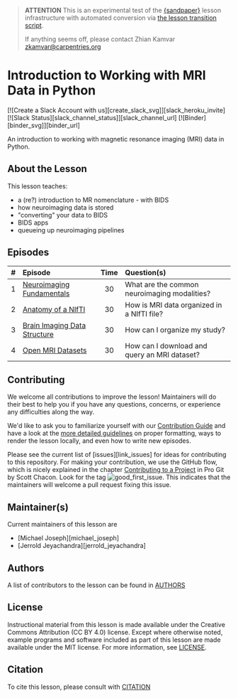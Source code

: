 > **ATTENTION** This is an experimental test of the [{sandpaper}](https://carpentries.github.io/sandpaper-docs) lesson infrastructure
> with automated conversion via [the lesson transition script](https://github.com/data-lessons/lesson-transition/).
> 
> If anything seems off, please contact Zhian Kamvar [zkamvar@carpentries.org](mailto:zkamvar@carpentries.org)

# Introduction to Working with MRI Data in Python

[![Create a Slack Account with us][create_slack_svg]][slack_heroku_invite]
[![Slack Status][slack_channel_status]][slack_channel_url]
[![Binder][binder_svg]][binder_url]

An introduction to working with magnetic resonance imaging (MRI) data in Python.

## About the Lesson

This lesson teaches:

- a (re?) introduction to MR nomenclature - with BIDS
- how neuroimaging data is stored
- "converting" your data to BIDS
- BIDS apps
- queueing up neuroimaging pipelines

## Episodes

| \#   | Episode | Time | Question(s)                                  | 
| --: | :------ | :--: | :------------------------------------------- |
| 1   | [Neuroimaging Fundamentals][episode03]        | 30   | What are the common neuroimaging modalities? | 
| 2   | [Anatomy of a NIfTI][episode02]        | 30   | How is MRI data organized in a NIfTI file?   | 
| 3   | [Brain Imaging Data Structure][episode03]        | 30   | How can I organize my study?                 | 
| 4   | [Open MRI Datasets][episode04]        | 30   | How can I download and query an MRI dataset? | 

## Contributing

We welcome all contributions to improve the lesson! Maintainers will do their best to help you if you have any
questions, concerns, or experience any difficulties along the way.

We'd like to ask you to familiarize yourself with our [Contribution Guide](CONTRIBUTING.md) and have a look at
the [more detailed guidelines][lesson-example] on proper formatting, ways to render the lesson locally, and even
how to write new episodes.

Please see the current list of [issues][link_issues] for ideas for contributing to this
repository. For making your contribution, we use the GitHub flow, which is
nicely explained in the chapter [Contributing to a Project](http://git-scm.com/book/en/v2/GitHub-Contributing-to-a-Project) in Pro Git
by Scott Chacon.
Look for the tag ![good\_first\_issue](https://img.shields.io/badge/-good%20first%20issue-gold.svg). This indicates that the maintainers will welcome a pull request fixing this issue.

## Maintainer(s)

Current maintainers of this lesson are

- [Michael Joseph][michael_joseph]
- [Jerrold Jeyachandra][jerrold_jeyachandra]

## Authors

A list of contributors to the lesson can be found in [AUTHORS](AUTHORS)

## License

Instructional material from this lesson is made available under the Creative
Commons Attribution (CC BY 4.0) license. Except where otherwise noted, example
programs and software included as part of this lesson are made available under
the MIT license. For more information, see [LICENSE](LICENSE.md).

## Citation

To cite this lesson, please consult with [CITATION](CITATION)

[slack\_heroku\_invite]: https://swc-slack-invite.herokuapp.com
[create\_slack\_svg]: https://img.shields.io/badge/Create_Slack_Account-The_Carpentries-071159.svg
[slack\_channel\_url]: https://swcarpentry.slack.com/messages/CCJBHKCHZ
[slack\_channel\_status]: https://img.shields.io/badge/Slack_Channel-neuroimaging-E01563.svg
[binder\_url]: https://mybinder.org/v2/gh/carpentries-incubator/SDC-BIDS-IntroMRI/gh-pages?filepath=code%2F
[binder\_svg]: https://mybinder.org/badge_logo.svg
[episode03]: https://github.com/conp-pcno-training/SDC-BIDS-IntroMRI/blob/gh-pages/files/neuroimaging_analysis_at_scale.pptx
[episode02]: https://github.com/conp-pcno-training/SDC-BIDS-IntroMRI/blob/gh-pages/code/02-anatomy-of-nifti/02-anatomy-of-nifti.ipynb
[episode04]: https://github.com/conp-pcno-training/SDC-BIDS-IntroMRI/blob/gh-pages/code/04-open-mri-datasets/04-open-mri-datasets.ipynb
[lesson-example]: https://carpentries.github.io/lesson-example
[link\_issues]: https://github.com/conp-pcno-training/SDC-BIDS-IntroMRI/issues
[michael\_joseph]: https://github.com/josephmje
[jerrold\_jeyachandra]: https://github.com/jerdra



